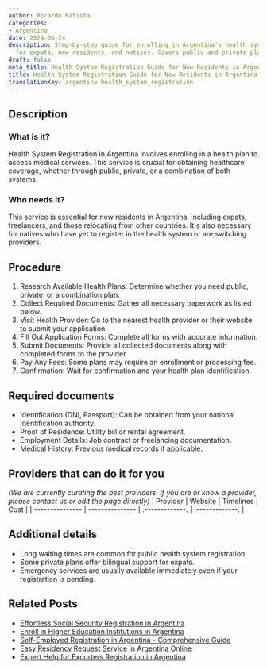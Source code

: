 ```yaml
---
author: Ricardo Batista
categories:
- Argentina
date: 2024-06-24
description: Step-by-step guide for enrolling in Argentina's health system. Essential
  for expats, new residents, and natives. Covers public and private plans.
draft: false
meta_title: Health System Registration Guide for New Residents in Argentina
title: Health System Registration Guide for New Residents in Argentina
translationKey: argentina-health_system_registration
---
```



## Description
### What is it?
Health System Registration in Argentina involves enrolling in a health plan to access medical services. This service is crucial for obtaining healthcare coverage, whether through public, private, or a combination of both systems.

### Who needs it?
This service is essential for new residents in Argentina, including expats, freelancers, and those relocating from other countries. It's also necessary for natives who have yet to register in the health system or are switching providers.

## Procedure

1. Research Available Health Plans: Determine whether you need public, private, or a combination plan.
2. Collect Required Documents: Gather all necessary paperwork as listed below.
3. Visit Health Provider: Go to the nearest health provider or their website to submit your application.
4. Fill Out Application Forms: Complete all forms with accurate information.
5. Submit Documents: Provide all collected documents along with completed forms to the provider.
6. Pay Any Fees: Some plans may require an enrollment or processing fee.
7. Confirmation: Wait for confirmation and your health plan identification.


## Required documents

- Identification (DNI, Passport): Can be obtained from your national identification authority.
- Proof of Residence: Utility bill or rental agreement.
- Employment Details: Job contract or freelancing documentation.
- Medical History: Previous medical records if applicable.


## Providers that can do it for you
_(We are currently curating the best providers. If you are or know a provider, please contact us or edit the page directly)_
| Provider        |     Website     |     Timelines    |       Cost      |
| --------------- | --------------- |  :-------------: | :-------------: |

## Additional details

- Long waiting times are common for public health system registration.
- Some private plans offer bilingual support for expats.
- Emergency services are usually available immediately even if your registration is pending.

## Related Posts

- [Effortless Social Security Registration in Argentina](https://tramitit.com/english/guides/argentina/social_security_registration/)
- [Enroll in Higher Education Institutions in Argentina](https://tramitit.com/english/guides/argentina/higher_education_enrollment/)
- [Self-Employed Registration in Argentina - Comprehensive Guide](https://tramitit.com/english/guides/argentina/self-employed_registration/)
- [Easy Residency Request Service in Argentina Online](https://tramitit.com/english/guides/argentina/residency_request/)
- [Expert Help for Exporters Registration in Argentina](https://tramitit.com/english/guides/argentina/exporters_registration/)